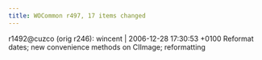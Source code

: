 ```yaml
---
title: WOCommon r497, 17 items changed
---
```


r1492@cuzco (orig r246): wincent | 2006-12-28 17:30:53 +0100 Reformat dates; new convenience methods on CIImage; reformatting
